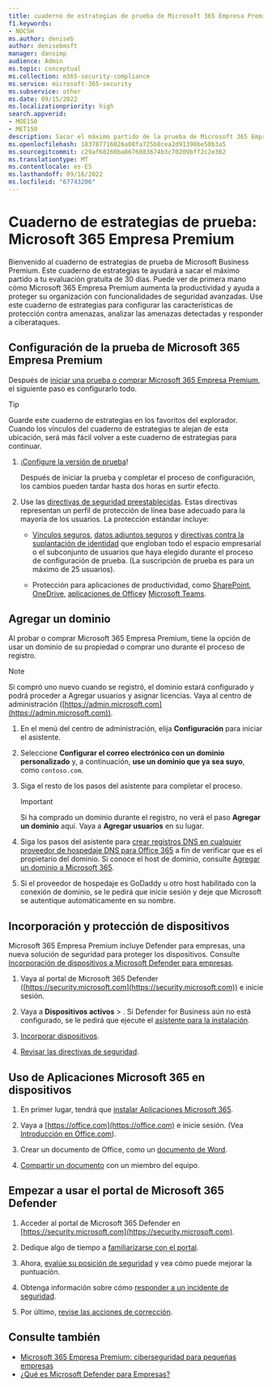 ```yaml
---
title: cuaderno de estrategias de prueba de Microsoft 365 Empresa Premium
f1.keywords:
- NOCSH
ms.author: deniseb
author: denisebmsft
manager: dansimp
audience: Admin
ms.topic: conceptual
ms.collection: m365-security-compliance
ms.service: microsoft-365-security
ms.subservice: other
ms.date: 09/15/2022
ms.localizationpriority: high
search.appverid:
- MOE150
- MET150
description: Sacar el máximo partido de la prueba de Microsoft 365 Empresa Premium. Pruebe algunas de las funcionalidades clave de productividad y seguridad.
ms.openlocfilehash: 183787716026a08fa725b8cea2d91398be50b3a5
ms.sourcegitcommit: c29af68260ba8676083674b3c70209bff2c2e362
ms.translationtype: MT
ms.contentlocale: es-ES
ms.lasthandoff: 09/16/2022
ms.locfileid: "67743206"
---
```

# <a name="trial-playbook-microsoft-365-business-premium"></a>Cuaderno de estrategias de prueba: Microsoft 365 Empresa Premium

Bienvenido al cuaderno de estrategias de prueba de Microsoft Business Premium. Este cuaderno de estrategias te ayudará a sacar el máximo partido a tu evaluación gratuita de 30 días. Puede ver de primera mano cómo Microsoft 365 Empresa Premium aumenta la productividad y ayuda a proteger su organización con funcionalidades de seguridad avanzadas. Use este cuaderno de estrategias para configurar las características de protección contra amenazas, analizar las amenazas detectadas y responder a ciberataques.

## <a name="set-up-the-microsoft-365-business-premium-trial"></a>Configuración de la prueba de Microsoft 365 Empresa Premium

Después de [iniciar una prueba o comprar Microsoft 365 Empresa Premium](get-microsoft-365-business-premium.md), el siguiente paso es configurarlo todo.

> [!TIP]
> Guarde este cuaderno de estrategias en los favoritos del explorador. Cuando los vínculos del cuaderno de estrategias te alejan de esta ubicación, será más fácil volver a este cuaderno de estrategias para continuar.

1. [¡Configure la versión de prueba](../business-premium/m365bp-setup.md)!

   Después de iniciar la prueba y completar el proceso de configuración, los cambios pueden tardar hasta dos horas en surtir efecto.

2. Use las [directivas de seguridad preestablecidas](/security/office-365-security/preset-security-policies.md). Estas directivas representan un perfil de protección de línea base adecuado para la mayoría de los usuarios. La protección estándar incluye:

   - [Vínculos seguros](../security/office-365-security/safe-links.md), [datos adjuntos seguros](../security/office-365-security/safe-attachments.md) y [directivas contra la suplantación de identidad](../security/office-365-security/anti-phishing-protection.md) que engloban todo el espacio empresarial o el subconjunto de usuarios que haya elegido durante el proceso de configuración de prueba. (La suscripción de prueba es para un máximo de 25 usuarios).

   - Protección para aplicaciones de productividad, como [SharePoint](/sharepoint/introduction), [OneDrive](/onedrive/one-drive-quickstart-small-business), [aplicaciones de Office](/deployoffice/about-microsoft-365-apps)y [Microsoft Teams](/microsoftteams/teams-overview).

## <a name="add-a-domain"></a>Agregar un dominio

Al probar o comprar Microsoft 365 Empresa Premium, tiene la opción de usar un dominio de su propiedad o comprar uno durante el proceso de registro.

> [!NOTE]
> Si compró uno nuevo cuando se registró, el dominio estará configurado y podrá proceder a Agregar usuarios y asignar licencias. Vaya al centro de administración ([https://admin.microsoft.com](https://admin.microsoft.com)).

1. En el menú del centro de administración, elija **Configuración** para iniciar el asistente.

2. Seleccione **Configurar el correo electrónico con un dominio personalizado** y, a continuación, **use un dominio que ya sea suyo**, como `contoso.com`.

3. Siga el resto de los pasos del asistente para completar el proceso.

   > [!Important]
   > Si ha comprado un dominio durante el registro, no verá el paso **Agregar un dominio** aquí. Vaya a **Agregar usuarios** en su lugar.

4. Siga los pasos del asistente para [crear registros DNS en cualquier proveedor de hospedaje DNS para Office 365](/microsoft-365/admin/get-help-with-domains/create-dns-records-at-any-dns-hosting-provider) a fin de verificar que es el propietario del dominio. Si conoce el host de dominio, consulte [Agregar un dominio a Microsoft 365](/microsoft-365/admin/setup/add-domain).

5. Si el proveedor de hospedaje es GoDaddy u otro host habilitado con la conexión de dominio, se le pedirá que inicie sesión y deje que Microsoft se autentique automáticamente en su nombre.

## <a name="onboard-and-protect-devices"></a>Incorporación y protección de dispositivos

Microsoft 365 Empresa Premium incluye Defender para empresas, una nueva solución de seguridad para proteger los dispositivos. Consulte [Incorporación de dispositivos a Microsoft Defender para empresas](../security/defender-business/mdb-onboard-devices.md).

1. Vaya al portal de Microsoft 365 Defender ([https://security.microsoft.com](https://security.microsoft.com)) e inicie sesión.

2. Vaya a **Dispositivos activos** > . Si Defender for Business aún no está configurado, se le pedirá que ejecute el [asistente para la instalación](../security/defender-business/mdb-use-wizard.md).

3. [Incorporar dispositivos](../security/defender-business/mdb-onboard-devices.md).

4. [Revisar las directivas de seguridad](../security/defender-business/mdb-configure-security-settings.md).

## <a name="use-microsoft-365-apps-on-devices"></a>Uso de Aplicaciones Microsoft 365 en dispositivos

1. En primer lugar, tendrá que [instalar Aplicaciones Microsoft 365](m365bp-install-office-apps.md).

2. Vaya a [https://office.com](https://office.com) e inicie sesión. (Vea [Introducción en Office.com](https://support.microsoft.com/office/get-started-at-office-com-91a4ec74-67fe-4a84-a268-f6bdf3da1804)).

3. Crear un documento de Office, como un [documento de Word](https://support.microsoft.com/office/basic-tasks-in-word-87b3243c-b0bf-4a29-82aa-09a681999fdc).

4. [Compartir un documento](https://support.microsoft.com/office/share-your-documents-651e1cb9-9a51-46dc-8d32-bdb7d928eedd) con un miembro del equipo.

## <a name="start-using-the-microsoft-365-defender-portal"></a>Empezar a usar el portal de Microsoft 365 Defender 

1. Acceder al portal de Microsoft 365 Defender en [https://security.microsoft.com](https://security.microsoft.com).

2. Dedique algo de tiempo a [familiarizarse con el portal](../security/defender-business/mdb-get-started.md).

3. Ahora, [evalúe su posición de seguridad](../security/defender/microsoft-secure-score.md) y vea cómo puede mejorar la puntuación.

4. Obtenga información sobre cómo [responder a un incidente de seguridad](../security/defender-business/mdb-respond-mitigate-threats.md).

5. Por último, [revise las acciones de corrección](../security/defender-business/mdb-review-remediation-actions.md).

## <a name="see-also"></a>Consulte también

- [Microsoft 365 Empresa Premium: ciberseguridad para pequeñas empresas](index.md)
- [¿Qué es Microsoft Defender para Empresas?](../security/defender-business/mdb-overview.md)
